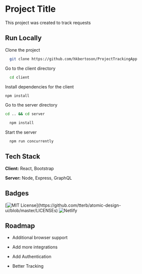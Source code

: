 # Project Title

This project was created to track requests

## Run Locally

Clone the project

```bash
  git clone https://github.com/hkbertoson/ProjectTrackingApp
```

Go to the client directory

```bash
  cd client
```

Install dependencies for the client

```bash
npm install
```

Go to the server directory

```bash
cd .. && cd server
```

```bash
  npm install
```

Start the server

```bash
  npm run concurrently
```

## Tech Stack

**Client:** React, Bootstrap

**Server:** Node, Express, GraphQL

## Badges

[![MIT License](https://img.shields.io/apm/l/atomic-design-ui.svg?)](https://github.com/tterb/atomic-design-ui/blob/master/LICENSEs)
![Netlify](https://img.shields.io/netlify/24c83199-028c-4607-b193-17cf77d2208e)

## Roadmap

- Additional browser support

- Add more integrations

- Add Authentication

- Better Tracking
